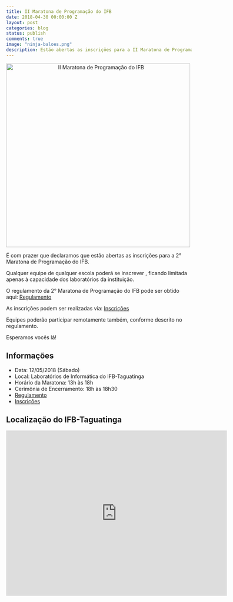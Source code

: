 ```yaml
---
title: II Maratona de Programação do IFB
date: 2018-04-30 00:00:00 Z
layout: post
categories: blog
status: publish
comments: true
image: "ninja-baloes.png"
description: Estão abertas as inscrições para a II Maratona de Programação do IFB
---
```


<img src="{{site.url}}/assets/2-maratona-de-programacao-ifb/chamada-2-mdp-ifb.png" alt="II Maratona de Programação do IFB" align="middle" style="width: 500px; text-align: center"/>


É com prazer que declaramos que estão abertas as inscrições para a 2° Maratona de Programação do IFB.

Qualquer equipe de qualquer escola poderá se inscrever , ficando limitada apenas à capacidade dos laboratórios da instituição.


O regulamento da 2° Maratona de Programação do IFB pode ser obtido aqui: [Regulamento]({{site.url}}/assets/2-maratona-de-programacao-ifb/Regulamento-2-Maratona-IFB.pdf)

As inscrições podem ser realizadas via: [Inscrições](https://docs.google.com/forms/d/e/1FAIpQLSc5VrrAdCyZgdKr4-6Xb7RMIw9-oXHnWNMKNPjwwiooSHO9dg/viewform?usp=sf_link)

Equipes poderão participar remotamente também, conforme descrito no regulamento.

Esperamos vocês lá!

## Informações
* Data: 12/05/2018 (Sábado)
* Local: Laboratórios de Informática do IFB-Taguatinga
* Horário da Maratona: 13h às 18h
* Cerimônia de Encerramento: 18h às 18h30
* [Regulamento]({{site.url}}/assets/2-maratona-de-programacao-ifb/Regulamento-2-Maratona-IFB.pdf)
* [Inscrições](https://docs.google.com/forms/d/e/1FAIpQLSc5VrrAdCyZgdKr4-6Xb7RMIw9-oXHnWNMKNPjwwiooSHO9dg/viewform?usp=sf_link)


## Localização do IFB-Taguatinga

<iframe src="https://www.google.com/maps/embed?pb=!1m18!1m12!1m3!1d1919.5975406813993!2d-48.101444527716204!3d-15.793664356859884!2m3!1f0!2f0!3f0!3m2!1i1024!2i768!4f13.1!3m3!1m2!1s0x935bcc9fd5140ce1%3A0x63a91cbeaf63f89e!2sInstituto+Federal+de+Bras%C3%ADlia+Campus+Taguatinga!5e0!3m2!1spt-BR!2sbr!4v1501979852905" width="600" height="450" frameborder="0" style="border:0" allowfullscreen></iframe>
